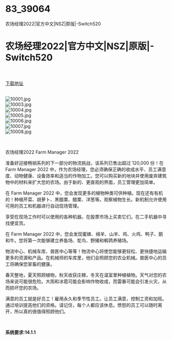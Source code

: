 # 83_39064
农场经理2022|官方中文|NSZ|原版|-Switch520
# 农场经理2022|官方中文|NSZ|原版|-Switch520
 <br/></br>
[下载地址](https://www.switch520.cc/article/39064 "下载地址")
<br/></br>

<p><img title="10001.jpg" src="https://www.switch520.cc/muke_img/2022_07_22_80e4c0d3ab7e2.jpg" alt="10001.jpg"><br>
<img title="10003.jpg" src="https://www.switch520.cc/muke_img/2022_07_22_fa1e0294f9c0d.jpg" alt="10003.jpg"><br>
<img title="10004.jpg" src="https://www.switch520.cc/muke_img/2022_07_22_ba24e83f0c350.jpg" alt="10004.jpg"><br>
<img title="10005.jpg" src="https://www.switch520.cc/muke_img/2022_07_22_00a27c4e6663a.jpg" alt="10005.jpg"><br>
<img title="10006.jpg" src="https://www.switch520.cc/muke_img/2022_07_22_0323d1ecc8bdf.jpg" alt="10006.jpg"><br>
<img title="10007.jpg" src="https://www.switch520.cc/muke_img/2022_07_22_92abf38dc430a.jpg" alt="10007.jpg"><br>
<img title="10008.jpg" src="https://www.switch520.cc/muke_img/2022_07_22_042550b0cd4a2.jpg" alt="10008.jpg"></p>
<p>&nbsp;</p>
<p>农场经理2022 Farm Manager 2022</p>
<p>准备好迎接畅销系列的下一部分的物流挑战，该系列已售出超过 120,000 份！在 Farm Manager 2022 中，作为农场经理，您必须确保正确的收成水平、员工满意度、动物健康、设备效率和适当的作物加工。您可以购买新的地块并使用废弃建筑物中的材料来扩大您的农场。由于新的、更直观的界面，员工管理更加简单。</p>
<p>在 Farm Manager 2022 中，您会发现更多的植物种类可供种植。现在还有有机的！种植芹菜、胡萝卜、黑醋栗、醋栗、洋葱等。观察植物生长。新机制允许使用可用的员工和机器进行自动现场管理。</p>
<p>享受在现场工作时可以使用的各种机器。在股票市场上买卖它们。在二手机器中寻找便宜货。</p>
<p>在 Farm Manager 2022 中，您会发现蜜蜂、绵羊、山羊、鸡、火鸡、鸭子、鹅和牛。您将第一次能够建立养鱼场、鸵鸟、野猪和鹌鹑养殖场。</p>
<p>物流中心、机械车库、兽医中心等等！物流中心将使您能够更轻松、更快捷地运输更多的资源和产品。在机械师的车库里，他们会照顾您的农业机械。兽医中心的员工将确保您家畜的健康。</p>
<p>春天整地，夏天照顾植物，秋天收获庄稼，冬天在温室里种植植物。天气对您的农场来说可能很危险。大雨和冰雹可能会影响作物收成，而雷暴可能会引发火灾，从而损坏您的农场。</p>
<p>满意的员工就是好员工！雇用永久和季节性员工。让员工满意，控制工资和加班。通过培训提高他们的资格。请记住，每个人都应该休息。愤怒的员工可以随时离开，所以真的很值得照顾他们。</p>
<p>&nbsp;</p>
<p><strong>系统要求:14.1.1</strong></p>


